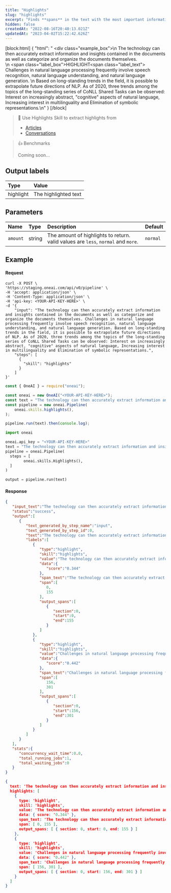 ```yaml
---
title: "Highlights"
slug: "highlights"
excerpt: "Finds **spans** in the text with the most important information."
hidden: false
createdAt: "2022-08-16T20:40:13.021Z"
updatedAt: "2023-04-02T15:22:42.626Z"
---
```

[block:html]
{
  "html": "  <div class=\"example_box\">\n    The technology can then accurately extract information and insights contained in the documents as well as categorize and organize the documents themselves.<br/>\n    <span class=\"label_box\">HIGHLIGHT</span><span class=\"label_text\"> Challenges in natural language processing frequently involve speech recognition, natural language understanding, and natural language generation. </span>\n    Based on long-standing trends in the field, it is possible to extrapolate future directions of NLP. As of 2020, three trends among the topics of the long-standing series of CoNLL Shared Tasks can be observed: Interest on increasingly abstract, \"cognitive\" aspects of natural language, Increasing interest in multilinguality and Elimination of symbolic representations.\n</div>"
}
[/block]



> 📘 Use Highlights Skill to extract highlights from
> 
> - [Articles](https://studio.oneai.com/?pipeline=LmQfjT)
> - [Conversations](https://studio.oneai.com/?pipeline=hGy7VM)

> 👍 Benchmarks
> 
> Coming soon...

## Output labels

| Type      | Value                |
| :-------- | :------------------- |
| highlight | The highlighted text |

## Parameters

| Name     | Type   | Description                                                                       | Default  |
| :------- | :----- | :-------------------------------------------------------------------------------- | :------- |
| `amount` | string | The amount of highlights to return. valid values are `less`, `normal` and `more`. | `normal` |

## Example

#### Request

```curl
curl -X POST \
'https://staging.oneai.com/api/v0/pipeline' \
-H 'accept: application/json' \
-H 'Content-Type: application/json' \
-H 'api-key: <YOUR-API-KEY-HERE>' \
-d '{
    "input": "The technology can then accurately extract information and insights contained in the documents as well as categorize and organize the documents themselves. Challenges in natural language processing frequently involve speech recognition, natural language understanding, and natural language generation. Based on long-standing trends in the field, it is possible to extrapolate future directions of NLP. As of 2020, three trends among the topics of the long-standing series of CoNLL Shared Tasks can be observed: Interest on increasingly abstract, "cognitive" aspects of natural language, Increasing interest in multilinguality and Elimination of symbolic representations.",
    "steps": [
      {
        "skill": "highlights"
      }   
    ]
}'
```
```javascript Node.js
const { OneAI } = require("oneai");

const oneai = new OneAI("<YOUR-API-KEY-HERE>");
const text = "The technology can then accurately extract information and insights contained in the documents as well as categorize and organize the documents themselves. Challenges in natural language processing frequently involve speech recognition, natural language understanding, and natural language generation. Based on long-standing trends in the field, it is possible to extrapolate future directions of NLP. As of 2020, three trends among the topics of the long-standing series of CoNLL Shared Tasks can be observed: Interest on increasingly abstract,\"cognitive\" aspects of natural language, Increasing interest in multilinguality and Elimination of symbolic representations.";
const pipeline = new oneai.Pipeline(
	oneai.skills.highlights(),
);

pipeline.run(text).then(console.log);
```
```python
import oneai

oneai.api_key = "<YOUR-API-KEY-HERE>"
text = "The technology can then accurately extract information and insights contained in the documents as well as categorize and organize the documents themselves. Challenges in natural language processing frequently involve speech recognition, natural language understanding, and natural language generation. Based on long-standing trends in the field, it is possible to extrapolate future directions of NLP. As of 2020, three trends among the topics of the long-standing series of CoNLL Shared Tasks can be observed: Interest on increasingly abstract, "cognitive" aspects of natural language, Increasing interest in multilinguality and Elimination of symbolic representations."
pipeline = oneai.Pipeline(
  steps = [
		oneai.skills.Highlights(),
  ]
)

output = pipeline.run(text)
```



#### Response

```json API Response
{
   "input_text":"The technology can then accurately extract information and insights contained in the documents as well as categorize and organize the documents themselves. Challenges in natural language processing frequently involve speech recognition, natural language understanding, and natural language generation. Based on long-standing trends in the field, it is possible to extrapolate future directions of NLP. As of 2020, three trends among the topics of the long-standing series of CoNLL Shared Tasks can be observed: Interest on increasingly abstract, cognitive aspects of natural language, Increasing interest in multilinguality and Elimination of symbolic representations.",
   "status":"success",
   "output":[
      {
         "text_generated_by_step_name":"input",
         "text_generated_by_step_id":0,
         "text":"The technology can then accurately extract information and insights contained in the documents as well as categorize and organize the documents themselves. Challenges in natural language processing frequently involve speech recognition, natural language understanding, and natural language generation. Based on long-standing trends in the field, it is possible to extrapolate future directions of NLP. As of 2020, three trends among the topics of the long-standing series of CoNLL Shared Tasks can be observed: Interest on increasingly abstract, cognitive aspects of natural language, Increasing interest in multilinguality and Elimination of symbolic representations.",
         "labels":[
            {
               "type":"highlight",
               "skill":"highlights",
               "value":"The technology can then accurately extract information and insights contained in the documents as well as categorize and organize the documents themselves.",
               "data":{
                  "score":"0.344"
               },
               "span_text":"The technology can then accurately extract information and insights contained in the documents as well as categorize and organize the documents themselves.",
               "span":[
                  0,
                  155
               ],
               "output_spans":[
                  {
                     "section":0,
                     "start":0,
                     "end":155
                  }
               ]
            },
            {
               "type":"highlight",
               "skill":"highlights",
               "value":"Challenges in natural language processing frequently involve speech recognition, natural language understanding, and natural language generation.",
               "data":{
                  "score":"0.442"
               },
               "span_text":"Challenges in natural language processing frequently involve speech recognition, natural language understanding, and natural language generation.",
               "span":[
                  156,
                  301
               ],
               "output_spans":[
                  {
                     "section":0,
                     "start":156,
                     "end":301
                  }
               ]
            }
         ]
      }
   ],
   "stats":{
      "concurrency_wait_time":0.0,
      "total_running_jobs":1,
      "total_waiting_jobs":0
   }
}
```
```json SDKs Response
{
  text: 'The technology can then accurately extract information and insights contained in the documents as well as categorize and organize the documents themselves. Challenges in natural language processing frequently involve speech recognition, natural language understanding, and natural language generation. Based on long-standing trends in the field, it is possible to extrapolate future directions of NLP. As of 2020, three trends among the topics of the long-standing series of CoNLL Shared Tasks can be observed: Interest on increasingly abstract, "cognitive" aspects of natural language, Increasing interest in multilinguality and Elimination of symbolic representations.',
  highlights: [
    {
      type: 'highlight',
      skill: 'highlights',
      value: 'The technology can then accurately extract information and insights contained in the documents as well as categorize and organize the documents themselves.',
      data: { score: '0.344' },
      span_text: 'The technology can then accurately extract information and insights contained in the documents as well as categorize and organize the documents themselves.',
      span: [ 0, 155 ],
      output_spans: [ { section: 0, start: 0, end: 155 } ]
    },
    {
      type: 'highlight',
      skill: 'highlights',
      value: 'Challenges in natural language processing frequently involve speech recognition, natural language understanding, and natural language generation.',
      data: { score: '0.442' },
      span_text: 'Challenges in natural language processing frequently involve speech recognition, natural language understanding, and natural language generation.',
      span: [ 156, 301 ],
      output_spans: [ { section: 0, start: 156, end: 301 } ]
    }
  ]
}
```